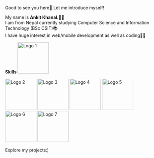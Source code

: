 Good to see you here👋 Let me introduce myself!

My name is <b>Ankit Khanal.</b>🙍‍♂️ <br/>
I am from Nepal currently studying Computer Science and Information Technology (BSc CSIT)📚 <br/>
I have huge interest in web/mobile development as well as coding🧑‍💻 <br/>

<b>Skills</b> 
<img src="https://cdn.pixabay.com/photo/2017/08/05/11/16/logo-2582748_1280.png" alt="Logo 1" height="100" width="100">

<img src="https://cdn.pixabay.com/photo/2017/08/05/11/16/logo-2582747_1280.png" alt="Logo 2" height="100" width="100">

<img src="https://www.pngkey.com/png/full/377-3771917_scss-logo.png" alt="Logo 3" height="100" width="100">

<img src="https://cdn.pixabay.com/photo/2015/04/23/17/41/javascript-736400_960_720.png" alt="Logo 4" height="100" width="100">

<img src="https://cdn.freebiesupply.com/logos/large/2x/react-1-logo-png-transparent.png" alt="Logo 5" height="100" width="100">

<img src="https://www.openxcell.com/wp-content/uploads/2021/11/dango-inner-2.png" alt="Logo 6" height="100" width="100">

<img src="https://www.svgrepo.com/show/376337/node-js.svg" alt="Logo 7" height="100" width="100">



Explore my projects:)












